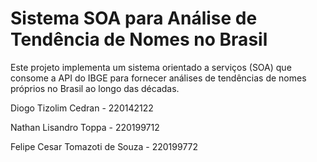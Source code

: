 # Sistema SOA para Análise de Tendência de Nomes no Brasil

Este projeto implementa um sistema orientado a serviços (SOA) que consome a API do IBGE para fornecer análises de tendências de nomes próprios no Brasil ao longo das décadas.

Diogo Tizolim Cedran - 220142122

Nathan Lisandro Toppa - 220199712

Felipe Cesar Tomazoti de Souza - 220199772
